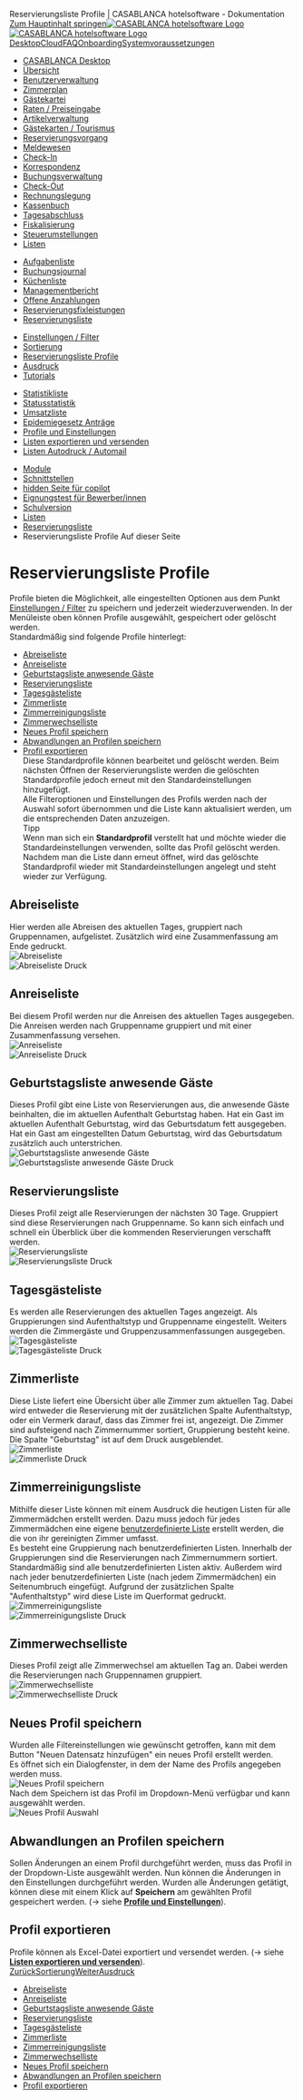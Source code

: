 Reservierungsliste Profile | CASABLANCA hotelsoftware - Dokumentation  
[Zum Hauptinhalt springen](https://docs.casablanca.at/desktop/lists/reservationlist/profiles/#__docusaurus_skipToContent_fallback)[![CASABLANCA hotelsoftware Logo](https://docs.casablanca.at/img/logo.png) ![CASABLANCA hotelsoftware Logo](https://docs.casablanca.at/img/Casablanca_LOGO_2022_neg.png)](https://docs.casablanca.at/) [Desktop](https://docs.casablanca.at/desktop/desktop/)[Cloud](https://docs.casablanca.at/cloud/cloud_systems/)[FAQ](https://docs.casablanca.at/faq)[Onboarding](https://docs.casablanca.at/onboarding/fiscalization)[Systemvoraussetzungen](https://docs.casablanca.at/system_requirements)  
* [CASABLANCA Desktop](https://docs.casablanca.at/desktop/desktop/)
* [Übersicht](https://docs.casablanca.at/desktop/interface/)
* [Benutzerverwaltung](https://docs.casablanca.at/desktop/user_management/)
* [Zimmerplan](https://docs.casablanca.at/desktop/room_plan/)
* [Gästekartei](https://docs.casablanca.at/desktop/guest_profile/)
* [Raten / Preiseingabe](https://docs.casablanca.at/desktop/raten/)
* [Artikelverwaltung](https://docs.casablanca.at/desktop/articles/)
* [Gästekarten / Tourismus](https://docs.casablanca.at/desktop/guest_cards/)
* [Reservierungsvorgang](https://docs.casablanca.at/desktop/reservation_process/)
* [Meldewesen](https://docs.casablanca.at/desktop/registration/)
* [Check-In](https://docs.casablanca.at/desktop/check_in/)
* [Korrespondenz](https://docs.casablanca.at/desktop/correspondence/)
* [Buchungsverwaltung](https://docs.casablanca.at/desktop/account/)
* [Check-Out](https://docs.casablanca.at/desktop/check-out/)
* [Rechnungslegung](https://docs.casablanca.at/desktop/accounting/)
* [Kassenbuch](https://docs.casablanca.at/desktop/cashbook/)
* [Tagesabschluss](https://docs.casablanca.at/desktop/daily_closing/)
* [Fiskalisierung](https://docs.casablanca.at/desktop/fiscalization/)
* [Steuerumstellungen](https://docs.casablanca.at/desktop/tax_changes/)
* [Listen](https://docs.casablanca.at/desktop/lists/)
+ [Aufgabenliste](https://docs.casablanca.at/desktop/lists/todolist/)
+ [Buchungsjournal](https://docs.casablanca.at/desktop/lists/booking_journal/)
+ [Küchenliste](https://docs.casablanca.at/desktop/lists/catering_list/)
+ [Managementbericht](https://docs.casablanca.at/desktop/lists/managementreport/)
+ [Offene Anzahlungen](https://docs.casablanca.at/desktop/lists/deposit_list/)
+ [Reservierungsfixleistungen](https://docs.casablanca.at/desktop/lists/fixed_reservation_services/)
+ [Reservierungsliste](https://docs.casablanca.at/desktop/lists/reservationlist/)
- [Einstellungen / Filter](https://docs.casablanca.at/desktop/lists/reservationlist/settings_filter)
- [Sortierung](https://docs.casablanca.at/desktop/lists/reservationlist/sort)
- [Reservierungsliste Profile](https://docs.casablanca.at/desktop/lists/reservationlist/profiles)
- [Ausdruck](https://docs.casablanca.at/desktop/lists/reservationlist/print)
- [Tutorials](https://docs.casablanca.at/desktop/lists/reservationlist/tutorials/)
+ [Statistikliste](https://docs.casablanca.at/desktop/lists/statistiklist/)
+ [Statusstatistik](https://docs.casablanca.at/desktop/lists/statusstatistic/)
+ [Umsatzliste](https://docs.casablanca.at/desktop/lists/saleslist/)
+ [Epidemiegesetz Anträge](https://docs.casablanca.at/desktop/lists/epidemic_law/)
+ [Profile und Einstellungen](https://docs.casablanca.at/desktop/lists/settings/)
+ [Listen exportieren und versenden](https://docs.casablanca.at/desktop/lists/list_export/)
+ [Listen Autodruck / Automail](https://docs.casablanca.at/desktop/lists/list_autoprint_automail/)
* [Module](https://docs.casablanca.at/desktop/module/)
* [Schnittstellen](https://docs.casablanca.at/desktop/interfaces/)
* [hidden Seite für copilot](https://docs.casablanca.at/desktop/hidden_copilot)
* [Eignungstest für Bewerber/innen](https://docs.casablanca.at/desktop/qualification)
* [Schulversion](https://docs.casablanca.at/desktop/schoolversion)  
* [Listen](https://docs.casablanca.at/desktop/lists/)
* [Reservierungsliste](https://docs.casablanca.at/desktop/lists/reservationlist/)
* Reservierungsliste Profile
Auf dieser Seite

# Reservierungsliste Profile  
Profile bieten die Möglichkeit, alle eingestellten Optionen aus dem Punkt [Einstellungen / Filter](https://docs.casablanca.at/desktop/lists/reservationlist/settings_filter) zu speichern und jederzeit wiederzuverwenden. In der Menüleiste oben können Profile ausgewählt, gespeichert oder gelöscht werden.  
Standardmäßig sind folgende Profile hinterlegt:  
* [Abreiseliste](https://docs.casablanca.at/desktop/lists/reservationlist/profiles/#abreiseliste)
* [Anreiseliste](https://docs.casablanca.at/desktop/lists/reservationlist/profiles/#anreiseliste)
* [Geburtstagsliste anwesende Gäste](https://docs.casablanca.at/desktop/lists/reservationlist/profiles/#geburtstagsliste-anwesende-g%C3%A4ste)
* [Reservierungsliste](https://docs.casablanca.at/desktop/lists/reservationlist/profiles/#reservierungsliste)
* [Tagesgästeliste](https://docs.casablanca.at/desktop/lists/reservationlist/profiles/#tagesg%C3%A4steliste)
* [Zimmerliste](https://docs.casablanca.at/desktop/lists/reservationlist/profiles/#zimmerliste)
* [Zimmerreinigungsliste](https://docs.casablanca.at/desktop/lists/reservationlist/profiles/#zimmerreinigungsliste)
* [Zimmerwechselliste](https://docs.casablanca.at/desktop/lists/reservationlist/profiles/#zimmerwechselliste)
* [Neues Profil speichern](https://docs.casablanca.at/desktop/lists/reservationlist/profiles/#neues-profil-speichern)
* [Abwandlungen an Profilen speichern](https://docs.casablanca.at/desktop/lists/reservationlist/profiles/#abwandlungen-an-profilen-speichern)
* [Profil exportieren](https://docs.casablanca.at/desktop/lists/reservationlist/profiles/#profil-exportieren)  
Diese Standardprofile können bearbeitet und gelöscht werden. Beim nächsten Öffnen der Reservierungsliste werden die gelöschten Standardprofile jedoch erneut mit den Standardeinstellungen hinzugefügt.  
Alle Filteroptionen und Einstellungen des Profils werden nach der Auswahl sofort übernommen und die Liste kann aktualisiert werden, um die entsprechenden Daten anzuzeigen.  
Tipp  
Wenn man sich ein **Standardprofil** verstellt hat und möchte wieder die Standardeinstellungen verwenden, sollte das Profil gelöscht werden. Nachdem man die Liste dann erneut öffnet, wird das gelöschte Standardprofil wieder mit Standardeinstellungen angelegt und steht wieder zur Verfügung.

## Abreiseliste[](https://docs.casablanca.at/desktop/lists/reservationlist/profiles/#abreiseliste "Direkter Link zu Abreiseliste")  
Hier werden alle Abreisen des aktuellen Tages, gruppiert nach Gruppennamen, aufgelistet. Zusätzlich wird eine Zusammenfassung am Ende gedruckt.  
![Abreiseliste](https://docs.casablanca.at/assets/images/departure_list-71f85571a74a22aaaca1c57696c0b7f3.png "Abreiseliste")  
![Abreiseliste Druck](https://docs.casablanca.at/assets/images/departure_list_print-381ea0f60932b09fb4b5e860fb39195b.png "Abreiseliste Druck")

## Anreiseliste[](https://docs.casablanca.at/desktop/lists/reservationlist/profiles/#anreiseliste "Direkter Link zu Anreiseliste")  
Bei diesem Profil werden nur die Anreisen des aktuellen Tages ausgegeben. Die Anreisen werden nach Gruppenname gruppiert und mit einer Zusammenfassung versehen.  
![Anreiseliste](https://docs.casablanca.at/assets/images/arrival_list-3231d126155d6a60e72003675730e0e1.png "Anreiseliste")  
![Anreiseliste Druck](https://docs.casablanca.at/assets/images/arrival_list_print-b05b8e4db89b0d9ad50f5b1d2daaffd5.png "Anreiseliste Druck")

## Geburtstagsliste anwesende Gäste[](https://docs.casablanca.at/desktop/lists/reservationlist/profiles/#geburtstagsliste-anwesende-gäste "Direkter Link zu Geburtstagsliste anwesende Gäste")  
Dieses Profil gibt eine Liste von Reservierungen aus, die anwesende Gäste beinhalten, die im aktuellen Aufenthalt Geburtstag haben. Hat ein Gast im aktuellen Aufenthalt Geburtstag, wird das Geburtsdatum fett ausgegeben. Hat ein Gast am eingestellten Datum Geburtstag, wird das Geburtsdatum zusätzlich auch unterstrichen.  
![Geburtstagsliste anwesende Gäste](https://docs.casablanca.at/assets/images/birthdaylist_guests_in_house-a5ea4f88aec4407a0310b7b475596272.png "Geburtstagsliste anwesende Gäste")  
![Geburtstagsliste anwesende Gäste Druck](https://docs.casablanca.at/assets/images/birthdaylist_guests_in_house_print-398b5bf0a7ccfe6c4c7abe943f14fbdf.png "Geburtstagsliste anwesende Gäste Druck")

## Reservierungsliste[](https://docs.casablanca.at/desktop/lists/reservationlist/profiles/#reservierungsliste "Direkter Link zu Reservierungsliste")  
Dieses Profil zeigt alle Reservierungen der nächsten 30 Tage. Gruppiert sind diese Reservierungen nach Gruppenname. So kann sich einfach und schnell ein Überblick über die kommenden Reservierungen verschafft werden.  
![Reservierungsliste](https://docs.casablanca.at/assets/images/reservationlist-d415566a185b7f8231529bb9999ed9fb.png "Reservierungsliste")  
![Reservierungsliste Druck](https://docs.casablanca.at/assets/images/reservationlist_print-96c227e28fda562f86503d1f5e4ebf93.png "Reservierungsliste Druck")

## Tagesgästeliste[](https://docs.casablanca.at/desktop/lists/reservationlist/profiles/#tagesgästeliste "Direkter Link zu Tagesgästeliste")  
Es werden alle Reservierungen des aktuellen Tages angezeigt. Als Gruppierungen sind Aufenthaltstyp und Gruppenname eingestellt. Weiters werden die Zimmergäste und Gruppenzusammenfassungen ausgegeben.  
![Tagesgästeliste](https://docs.casablanca.at/assets/images/dayguestlist-f0287b3ed3696ca0708313322299ae91.png "Tagesgästeliste")  
![Tagesgästeliste Druck](https://docs.casablanca.at/assets/images/dayguestlist_print-51692370a59148ce9f75e7cef8cb9e12.png "Tagesgästeliste Druck")

## Zimmerliste[](https://docs.casablanca.at/desktop/lists/reservationlist/profiles/#zimmerliste "Direkter Link zu Zimmerliste")  
Diese Liste liefert eine Übersicht über alle Zimmer zum aktuellen Tag. Dabei wird entweder die Reservierung mit der zusätzlichen Spalte Aufenthaltstyp, oder ein Vermerk darauf, dass das Zimmer frei ist, angezeigt. Die Zimmer sind aufsteigend nach Zimmernummer sortiert, Gruppierung besteht keine. Die Spalte "Geburtstag" ist auf dem Druck ausgeblendet.  
![Zimmerliste](https://docs.casablanca.at/assets/images/roomlist-489afa55e8077446437d6d5c736382bc.png "Zimmerliste")  
![Zimmerliste Druck](https://docs.casablanca.at/assets/images/roomlist_print-dafa8410ba7e3dfa87c005034f09c233.png "Zimmerliste Druck")

## Zimmerreinigungsliste[](https://docs.casablanca.at/desktop/lists/reservationlist/profiles/#zimmerreinigungsliste "Direkter Link zu Zimmerreinigungsliste")  
Mithilfe dieser Liste können mit einem Ausdruck die heutigen Listen für alle Zimmermädchen erstellt werden. Dazu muss jedoch für jedes Zimmermädchen eine eigene [benutzerdefinierte Liste](https://docs.casablanca.at/desktop/lists/reservationlist/settings_filter#zimmerfilter) erstellt werden, die die von ihr gereinigten Zimmer umfasst.  
Es besteht eine Gruppierung nach benutzerdefinierten Listen. Innerhalb der Gruppierungen sind die Reservierungen nach Zimmernummern sortiert. Standardmäßig sind alle benutzerdefinierten Listen aktiv. Außerdem wird nach jeder benutzerdefinierten Liste (nach jedem Zimmermädchen) ein Seitenumbruch eingefügt. Aufgrund der zusätzlichen Spalte "Aufenthaltstyp" wird diese Liste im Querformat gedruckt.  
![Zimmerreinigungsliste](https://docs.casablanca.at/assets/images/houesekeeping_list-444b22d76eea9732372f541a8c475f9d.png "Zimmerreinigungsliste")  
![Zimmerreinigungsliste Druck](https://docs.casablanca.at/assets/images/housekeeping_list_print-53ec58c18b4dd2259553be4ecdadfb66.png "Zimmerreinigungsliste Druck")

## Zimmerwechselliste[](https://docs.casablanca.at/desktop/lists/reservationlist/profiles/#zimmerwechselliste "Direkter Link zu Zimmerwechselliste")  
Dieses Profil zeigt alle Zimmerwechsel am aktuellen Tag an. Dabei werden die Reservierungen nach Gruppennamen gruppiert.  
![Zimmerwechselliste](https://docs.casablanca.at/assets/images/room_change_list-75dd2bbded3ed7931e279ee36c7391f3.png "Zimmerwechselliste")  
![Zimmerwechselliste Druck](https://docs.casablanca.at/assets/images/room_change_list_print-6cdc5e4938c7a9b6751826f630f1826b.png "Zimmerwechselliste Druck")

## Neues Profil speichern[](https://docs.casablanca.at/desktop/lists/reservationlist/profiles/#neues-profil-speichern "Direkter Link zu Neues Profil speichern")  
Wurden alle Filtereinstellungen wie gewünscht getroffen, kann mit dem Button "Neuen Datensatz hinzufügen" ein neues Profil erstellt werden.  
Es öffnet sich ein Dialogfenster, in dem der Name des Profils angegeben werden muss.  
![Neues Profil speichern](https://docs.casablanca.at/assets/images/new_profile-02dd33d4956c93a86f7c434a60ba2d16.png "Neues Profil speichern")  
Nach dem Speichern ist das Profil im Dropdown-Menü verfügbar und kann ausgewählt werden.  
![Neues Profil Auswahl](https://docs.casablanca.at/assets/images/new_profile_view-107b829dac574fe0a7de485995274436.png "Neues Profil Auswahl")

## Abwandlungen an Profilen speichern[](https://docs.casablanca.at/desktop/lists/reservationlist/profiles/#abwandlungen-an-profilen-speichern "Direkter Link zu Abwandlungen an Profilen speichern")  
Sollen Änderungen an einem Profil durchgeführt werden, muss das Profil in der Dropdown-Liste ausgewählt werden. Nun können die Änderungen in den Einstellungen durchgeführt werden. Wurden alle Änderungen getätigt, können diese mit einem Klick auf **Speichern** am gewählten Profil gespeichert werden. (-> siehe **[Profile und Einstellungen](https://docs.casablanca.at/desktop/lists/settings/)**).

## Profil exportieren[](https://docs.casablanca.at/desktop/lists/reservationlist/profiles/#profil-exportieren "Direkter Link zu Profil exportieren")  
Profile können als Excel-Datei exportiert und versendet werden. (-> siehe **[Listen exportieren und versenden](https://docs.casablanca.at/desktop/lists/list_export/)**).  
[ZurückSortierung](https://docs.casablanca.at/desktop/lists/reservationlist/sort)[WeiterAusdruck](https://docs.casablanca.at/desktop/lists/reservationlist/print)  
* [Abreiseliste](https://docs.casablanca.at/desktop/lists/reservationlist/profiles/#abreiseliste)
* [Anreiseliste](https://docs.casablanca.at/desktop/lists/reservationlist/profiles/#anreiseliste)
* [Geburtstagsliste anwesende Gäste](https://docs.casablanca.at/desktop/lists/reservationlist/profiles/#geburtstagsliste-anwesende-gäste)
* [Reservierungsliste](https://docs.casablanca.at/desktop/lists/reservationlist/profiles/#reservierungsliste)
* [Tagesgästeliste](https://docs.casablanca.at/desktop/lists/reservationlist/profiles/#tagesgästeliste)
* [Zimmerliste](https://docs.casablanca.at/desktop/lists/reservationlist/profiles/#zimmerliste)
* [Zimmerreinigungsliste](https://docs.casablanca.at/desktop/lists/reservationlist/profiles/#zimmerreinigungsliste)
* [Zimmerwechselliste](https://docs.casablanca.at/desktop/lists/reservationlist/profiles/#zimmerwechselliste)
* [Neues Profil speichern](https://docs.casablanca.at/desktop/lists/reservationlist/profiles/#neues-profil-speichern)
* [Abwandlungen an Profilen speichern](https://docs.casablanca.at/desktop/lists/reservationlist/profiles/#abwandlungen-an-profilen-speichern)
* [Profil exportieren](https://docs.casablanca.at/desktop/lists/reservationlist/profiles/#profil-exportieren)